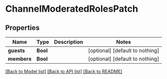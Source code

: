 # ChannelModeratedRolesPatch


## Properties
Name | Type | Description | Notes
------------ | ------------- | ------------- | -------------
**guests** | **Bool** |  | [optional] [default to nothing]
**members** | **Bool** |  | [optional] [default to nothing]


[[Back to Model list]](../README.md#models) [[Back to API list]](../README.md#api-endpoints) [[Back to README]](../README.md)


